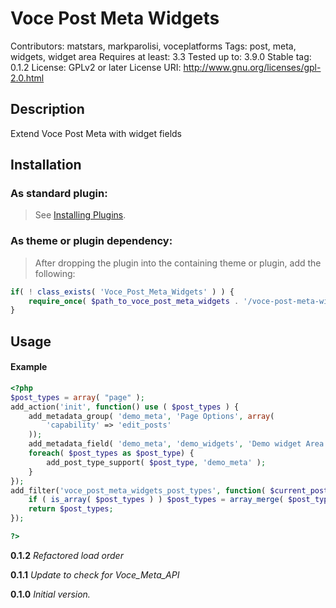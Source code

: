 Voce Post Meta Widgets
==================

Contributors: matstars, markparolisi, voceplatforms
Tags: post, meta, widgets, widget area
Requires at least: 3.3
Tested up to: 3.9.0
Stable tag: 0.1.2
License: GPLv2 or later
License URI: http://www.gnu.org/licenses/gpl-2.0.html


## Description
Extend Voce Post Meta with widget fields

## Installation

### As standard plugin:
> See [Installing Plugins](http://codex.wordpress.org/Managing_Plugins#Installing_Plugins).

### As theme or plugin dependency:
> After dropping the plugin into the containing theme or plugin, add the following:
```php
if( ! class_exists( 'Voce_Post_Meta_Widgets' ) ) {
	require_once( $path_to_voce_post_meta_widgets . '/voce-post-meta-widgets.php' );
}
```

## Usage

#### Example

```php
<?php
$post_types = array( "page" );
add_action('init', function() use ( $post_types ) {
	add_metadata_group( 'demo_meta', 'Page Options', array(
		'capability' => 'edit_posts'
	));
	add_metadata_field( 'demo_meta', 'demo_widgets', 'Demo widget Area', 'widgets' );
	foreach( $post_types as $post_type) {
		add_post_type_support( $post_type, 'demo_meta' );
	}
});
add_filter('voce_post_meta_widgets_post_types', function( $current_post_types ) use ( $post_types ) {
	if ( is_array( $post_types ) ) $post_types = array_merge( $post_types, $current_post_types );
	return $post_types;
});

?>
```

**0.1.2**
*Refactored load order*

**0.1.1**
*Update to check for Voce_Meta_API*

**0.1.0**
*Initial version.*
